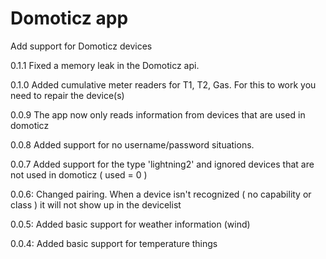 # Domoticz app 

Add support for Domoticz devices

0.1.1 Fixed a memory leak in the Domoticz api. 

0.1.0 Added cumulative meter readers for T1, T2, Gas. For this to work you need to repair the device(s)

0.0.9 The app now only reads information from devices that are used in domoticz

0.0.8 Added support for no username/password situations. 

0.0.7 Added support for the type 'lightning2' and ignored devices that are not used in domoticz ( used = 0 )

0.0.6: Changed pairing. When a device isn't recognized ( no capability or class ) it will not show up in the devicelist

0.0.5: Added basic support for weather information (wind)
  
0.0.4: Added basic support for temperature things  